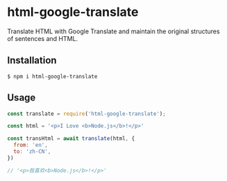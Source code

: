 # html-google-translate

Translate HTML with Google Translate and maintain the original structures of sentences and HTML.

## Installation

```shell
$ npm i html-google-translate
```

## Usage
```js
const translate = require('html-google-translate');

const html = '<p>I Love <b>Node.js</b>!</p>'

const transHtml = await translate(html, {
  from: 'en',
  to: 'zh-CN',
})

// '<p>我喜欢<b>Node.js</b>!</p>'
```